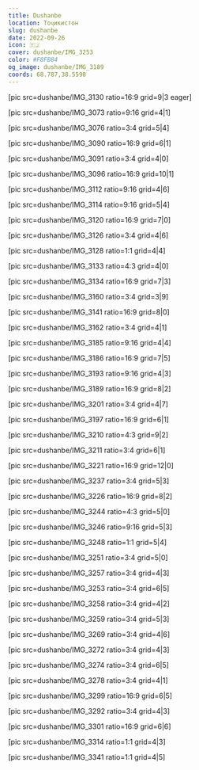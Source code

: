 ```yaml
---
title: Dushanbe
location: Тоҷикистон
slug: dushanbe
date: 2022-09-26
icon: 🇹🇯
cover: dushanbe/IMG_3253
color: #F8FB84
og_image: dushanbe/IMG_3189
coords: 68.787,38.5598
---
```


[pic src=dushanbe/IMG_3130 ratio=16:9 grid=9|3 eager]

[pic src=dushanbe/IMG_3073 ratio=9:16 grid=4|1]

[pic src=dushanbe/IMG_3076 ratio=3:4 grid=5|4]

[pic src=dushanbe/IMG_3090 ratio=16:9 grid=6|1]

[pic src=dushanbe/IMG_3091 ratio=3:4 grid=4|0]

[pic src=dushanbe/IMG_3096 ratio=16:9 grid=10|1]

[pic src=dushanbe/IMG_3112 ratio=9:16 grid=4|6]

[pic src=dushanbe/IMG_3114 ratio=9:16 grid=5|4]

[pic src=dushanbe/IMG_3120 ratio=16:9 grid=7|0]

[pic src=dushanbe/IMG_3126 ratio=3:4 grid=4|6]

[pic src=dushanbe/IMG_3128 ratio=1:1 grid=4|4]

[pic src=dushanbe/IMG_3133 ratio=4:3 grid=4|0]

[pic src=dushanbe/IMG_3134 ratio=16:9 grid=7|3]

[pic src=dushanbe/IMG_3160 ratio=3:4 grid=3|9]

[pic src=dushanbe/IMG_3141 ratio=16:9 grid=8|0]

[pic src=dushanbe/IMG_3162 ratio=3:4 grid=4|1]

[pic src=dushanbe/IMG_3185 ratio=9:16 grid=4|4]

[pic src=dushanbe/IMG_3186 ratio=16:9 grid=7|5]

[pic src=dushanbe/IMG_3193 ratio=9:16 grid=4|3]

[pic src=dushanbe/IMG_3189 ratio=16:9 grid=8|2]

[pic src=dushanbe/IMG_3201 ratio=3:4 grid=4|7]

[pic src=dushanbe/IMG_3197 ratio=16:9 grid=6|1]

[pic src=dushanbe/IMG_3210 ratio=4:3 grid=9|2]

[pic src=dushanbe/IMG_3211 ratio=3:4 grid=6|1]

[pic src=dushanbe/IMG_3221 ratio=16:9 grid=12|0]

[pic src=dushanbe/IMG_3237 ratio=3:4 grid=5|3]

[pic src=dushanbe/IMG_3226 ratio=16:9 grid=8|2]

[pic src=dushanbe/IMG_3244 ratio=4:3 grid=5|0]

[pic src=dushanbe/IMG_3246 ratio=9:16 grid=5|3]

[pic src=dushanbe/IMG_3248 ratio=1:1 grid=5|4]

[pic src=dushanbe/IMG_3251 ratio=3:4 grid=5|0]

[pic src=dushanbe/IMG_3257 ratio=3:4 grid=4|3]

[pic src=dushanbe/IMG_3253 ratio=3:4 grid=6|5]

[pic src=dushanbe/IMG_3258 ratio=3:4 grid=4|2]

[pic src=dushanbe/IMG_3259 ratio=3:4 grid=5|3]

[pic src=dushanbe/IMG_3269 ratio=3:4 grid=4|6]

[pic src=dushanbe/IMG_3272 ratio=3:4 grid=4|3]

[pic src=dushanbe/IMG_3274 ratio=3:4 grid=6|5]

[pic src=dushanbe/IMG_3278 ratio=3:4 grid=4|1]

[pic src=dushanbe/IMG_3299 ratio=16:9 grid=6|5]

[pic src=dushanbe/IMG_3292 ratio=3:4 grid=4|3]

[pic src=dushanbe/IMG_3301 ratio=16:9 grid=6|6]

[pic src=dushanbe/IMG_3314 ratio=1:1 grid=4|3]

[pic src=dushanbe/IMG_3341 ratio=1:1 grid=4|5]

